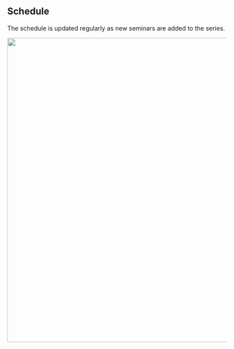 ## Schedule

The schedule is updated regularly as new seminars are added to the series.

<img src="schedule_fall2021_winter2022_v2.png" width="700"/>

